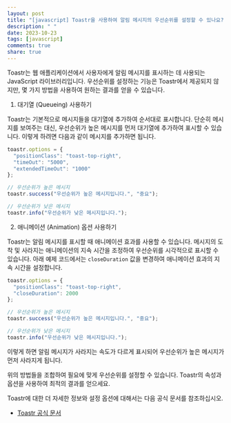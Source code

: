 ```yaml
---
layout: post
title: "[javascript] Toastr을 사용하여 알림 메시지의 우선순위를 설정할 수 있나요?"
description: " "
date: 2023-10-23
tags: [javascript]
comments: true
share: true
---
```


Toastr는 웹 애플리케이션에서 사용자에게 알림 메시지를 표시하는 데 사용되는 JavaScript 라이브러리입니다. 우선순위를 설정하는 기능은 Toastr에서 제공되지 않지만, 몇 가지 방법을 사용하여 원하는 결과를 얻을 수 있습니다.

1. 대기열 (Queueing) 사용하기

Toastr는 기본적으로 메시지들을 대기열에 추가하여 순서대로 표시합니다. 단순히 메시지를 보여주는 대신, 우선순위가 높은 메시지를 먼저 대기열에 추가하여 표시할 수 있습니다. 이렇게 하려면 다음과 같이 메시지를 추가하면 됩니다.

```javascript
toastr.options = {
  "positionClass": "toast-top-right",
  "timeOut": "5000",
  "extendedTimeOut": "1000"
};

// 우선순위가 높은 메시지
toastr.success("우선순위가 높은 메시지입니다.", "중요");

// 우선순위가 낮은 메시지
toastr.info("우선순위가 낮은 메시지입니다.");
```

2. 애니메이션 (Animation) 옵션 사용하기

Toastr는 알림 메시지를 표시할 때 애니메이션 효과를 사용할 수 있습니다. 메시지의 도착 및 사라지는 애니메이션의 지속 시간을 조정하여 우선순위를 시각적으로 표시할 수 있습니다. 아래 예제 코드에서는 `closeDuration` 값을 변경하여 애니메이션 효과의 지속 시간을 설정합니다.

```javascript
toastr.options = {
  "positionClass": "toast-top-right",
  "closeDuration": 2000
};

// 우선순위가 높은 메시지
toastr.success("우선순위가 높은 메시지입니다.", "중요");

// 우선순위가 낮은 메시지
toastr.info("우선순위가 낮은 메시지입니다.");
```

이렇게 하면 알림 메시지가 사라지는 속도가 다르게 표시되어 우선순위가 높은 메시지가 먼저 사라지게 됩니다.

위의 방법들을 조합하여 필요에 맞게 우선순위를 설정할 수 있습니다. Toastr의 속성과 옵션을 사용하여 최적의 결과를 얻으세요.

Toastr에 대한 더 자세한 정보와 설정 옵션에 대해서는 다음 공식 문서를 참조하십시오.

- [Toastr 공식 문서](https://github.com/CodeSeven/toastr)